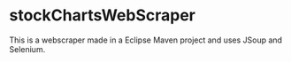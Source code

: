 # stockChartsWebScraper
This is a webscraper made in a Eclipse Maven project and uses JSoup and Selenium. 
